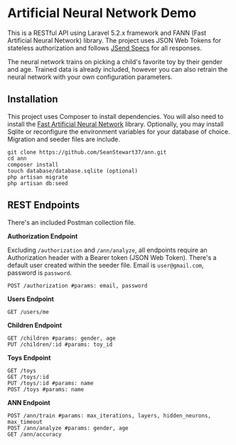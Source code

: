 # Artificial Neural Network Demo

This is a RESTful API using Laravel 5.2.x framework and FANN (Fast Artificial Neural Network) library.
The project uses JSON Web Tokens for stateless authorization and follows [JSend Specs](https://labs.omniti.com/labs/jsend) for all responses.

The neural network trains on picking a child's favorite toy by their gender and age. Trained data is already included, however you can also retrain the neural network with your own configuration parameters.

## Installation ##
This project uses Composer to install dependencies. You will also need to install the [Fast Artificial Neural Network](http://leenissen.dk/fann/wp/) library.
Optionally, you may install Sqlite or reconfigure the environment variables for your database of choice. Migration and seeder files are include.

```
git clone https://github.com/SeanStewart37/ann.git
cd ann
composer install
touch database/database.sqlite (optional)
php artisan migrate
php artisan db:seed
```

## REST Endpoints ##
There's an included Postman collection file.

**Authorization Endpoint**

Excluding `/authorization` and `/ann/analyze`, all endpoints require an Authorization header with a Bearer token (JSON Web Token).
There's a default user created within the seeder file.  Email is `user@gmail.com`, password is `password`.
```
POST /authorization #params: email, password
```
**Users Endpoint**
```
GET /users/me
```

**Children Endpoint**
```
GET /children #params: gender, age
PUT /children/:id #params: toy_id
```

**Toys Endpoint**
```
GET /toys
GET /toys/:id
PUT /toys/:id #params: name
POST /toys #params: name
```

**ANN Endpoint**
```
POST /ann/train #params: max_iterations, layers, hidden_neurons, max_timeout
POST /ann/analyze #params: gender, age
GET /ann/accuracy
```

